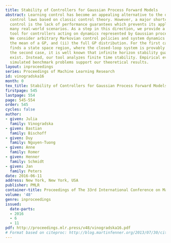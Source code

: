 ```yaml
---
title: Stability of Controllers for Gaussian Process Forward Models
abstract: Learning control has become an appealing alternative to the derivation of
  control laws based on classic control theory. However, a major shortcoming of learning
  control is the lack of performance guarantees which prevents its application in
  many real-world scenarios. As a step in this direction, we provide a stability analysis
  tool for controllers acting on dynamics represented by Gaussian processes (GPs).
  We consider arbitrary Markovian control policies and system dynamics given as (i)
  the mean of a GP, and (ii) the full GP distribution. For the first case, our tool
  finds a state space region, where the closed-loop system is provably stable. In
  the second case, it is well known that infinite horizon stability guarantees cannot
  exist. Instead, our tool analyzes finite time stability. Empirical evaluations on
  simulated benchmark problems support our theoretical results.
layout: inproceedings
series: Proceedings of Machine Learning Research
id: vinogradska16
month: 0
tex_title: Stability of Controllers for Gaussian Process Forward Models
firstpage: 545
lastpage: 554
page: 545-554
order: 545
cycles: false
author:
- given: Julia
  family: Vinogradska
- given: Bastian
  family: Bischoff
- given: Duy
  family: Nguyen-Tuong
- given: Anne
  family: Romer
- given: Henner
  family: Schmidt
- given: Jan
  family: Peters
date: 2016-06-11
address: New York, New York, USA
publisher: PMLR
container-title: Proceedings of The 33rd International Conference on Machine Learning
volume: '48'
genre: inproceedings
issued:
  date-parts:
  - 2016
  - 6
  - 11
pdf: http://proceedings.mlr.press/v48/vinogradska16.pdf
# Format based on citeproc: http://blog.martinfenner.org/2013/07/30/citeproc-yaml-for-bibliographies/
---
```

